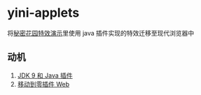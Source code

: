 # yini-applets

将[秘密花园特效演示](http://www.yini.org/welcome/java/kiss.htm)里使用 java 插件实现的特效迁移至现代浏览器中

## 动机

1. [JDK 9 和 Java 插件](https://www.java.com/zh-CN/download/help/jdk9_plugin_zh-cn.html)
2. [移动到零插件 Web](https://blogs.oracle.com/java/post/even-further-updates-to-moving-to-a-plugin-free-web)
